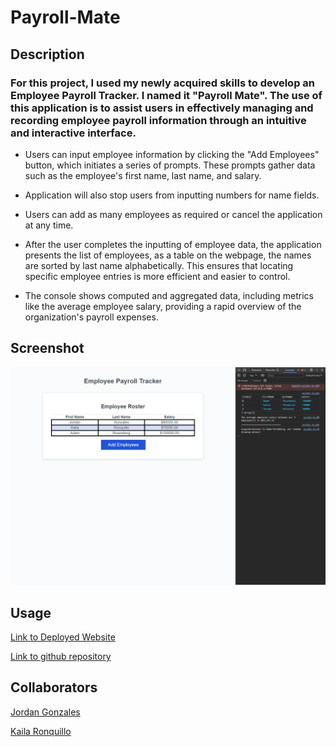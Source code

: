# Payroll-Mate

## Description

### For this project, I used my newly acquired skills to develop an Employee Payroll Tracker. I named it "Payroll Mate". The use of this application is to assist users in effectively managing and recording employee payroll information through an intuitive and interactive interface.

- Users can input employee information by clicking the "Add Employees" button, which initiates a series of prompts. These prompts gather data such as the employee's first name, last name, and salary.

- Application will also stop users from inputting numbers for name fields.

- Users can add as many employees as required or cancel the application at any time.

- After the user completes the inputting of employee data, the application presents the list of employees, as a table on the webpage, the names are sorted by last name alphabetically. This ensures that locating specific employee entries is more efficient and easier to control.

- The console shows computed and aggregated data, including metrics like the average employee salary, providing a rapid overview of the organization's payroll expenses.

## Screenshot

![screenshot of website](./assets/images/payroll-screenshot.png)

## Usage

[Link to Deployed Website](https://acoderrose.github.io/Payroll-Mate/)

[Link to github repository](https://github.com/AcoderRose/Payroll-Mate)

## Collaborators

[Jordan Gonzales](https://github.com/JordanGWiz)

[Kaila Ronquillo](https://github.com/girlnotfound)
